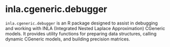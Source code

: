 # inla.cgeneric.debugger
`inla.cgeneric.debugger` is an R package designed to assist in debugging and working with INLA (Integrated Nested Laplace Approximation) CGeneric models. It provides utility functions for preparing data structures, calling dynamic CGeneric models, and building precision matrices.
